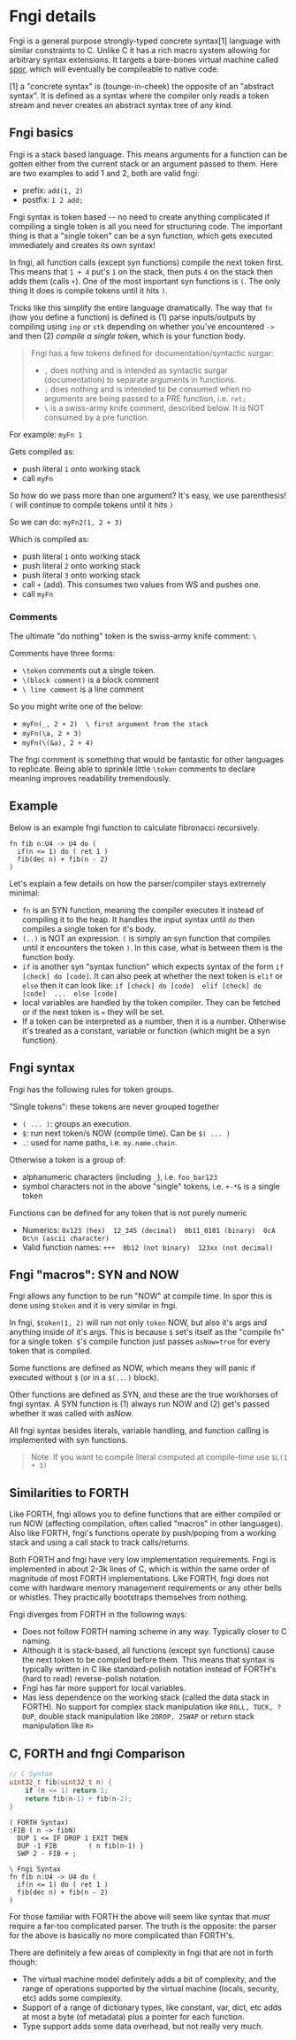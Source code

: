 # Fngi details

Fngi is a general purpose strongly-typed concrete syntax[1] language with
similar constraints to C. Unlike C it has a rich macro system allowing for
arbitrary syntax extensions. It targets a bare-bones virtual machine called
[spor](./spor.md), which will eventually be compileable to native code.

[1] a "concrete syntax" is (tounge-in-cheek) the opposite of an "abstract
syntax". It is defined as a syntax where the compiler only reads a token stream
and never creates an abstract syntax tree of any kind.

## Fngi basics

Fngi is a stack based language. This means arguments for a function can be
gotten either from the current stack or an argument passed to them.  Here are
two examples to add 1 and 2, both are valid fngi:

- prefix: `add(1, 2)`
- postfix: `1 2 add;`

Fngi syntax is token based -- no need to create anything complicated if
compiling a single token is all you need for structuring code. The important
thing is that a "single token" can be a syn function, which gets executed
immediately and creates its own syntax!

In fngi, all function calls (except syn functions) compile the next token first.
This means that `1 + 4` put's `1` on the stack, then puts `4` on the stack then
adds them (calls `+`). One of the most important syn functions is `(`. The only
thing it does is compile tokens until it hits `)`.

Tricks like this simplify the entire language dramatically. The way that `fn`
(how you define a function) is defined is (1) parse inputs/outputs by compiling using
`inp` or `stk` depending on whether you've encountered `->` and then (2)
_compile a single token_, which is your function body.

> Fngi has a few tokens defined for documentation/syntactic surgar:
> - `,` does nothing and is intended as syntactic surgar (documentation) to
>   separate arguments in functions.
> - `;` does nothing and is intended to be consumed when no arguments are being
>   passed to a PRE function, i.e. `ret;`
> - `\` is a swiss-army knife comment, described below. It is NOT consumed by
>   a pre function.

For example: `myFn 1`

Gets compiled as:

* push literal `1` onto working stack
* call `myFn`

So how do we pass more than one argument? It's easy, we use parenthesis!
`(` will continue to compile tokens until it hits `)`

So we can do: `myFn2(1, 2 + 3)`

Which is compiled as:

* push literal `1` onto working stack
* push literal `2` onto working stack
* push literal `3` onto working stack
* call `+` (add). This consumes two values from WS and pushes one.
* call `myFn`

### Comments

The ultimate "do nothing" token is the swiss-army knife comment: `\`

Comments have three forms:

- `\token` comments out a single token.
- `\(block comment)` is a block comment
- `\ line comment` is a line comment

So you might write one of the below:

- `myFn(_, 2 + 2)  \ first argument from the stack`
- `myFn(\a, 2 + 3)`
- `myFn(\(&a), 2 + 4)`

The fngi comment is something that would be fantastic for other languages to
replicate. Being able to sprinkle little `\token` comments to declare meaning
improves readability tremendously.

## Example

Below is an example fngi function to calculate fibronacci recursively.

```fngi
fn fib n:U4 -> U4 do (
  if(n <= 1) do ( ret 1 )
  fib(dec n) + fib(n - 2)
)
```

Let's explain a few details on how the parser/compiler stays extremely minimal:

- `fn` is an SYN function, meaning the compiler executes it instead of
  compiling it to the heap. It handles the input syntax until `do` then compiles
  a single token for it's body.
- `(..)` is NOT an expression. `(` is simply an syn function that compiles
  until it encounters the token `)`. In this case, what is between them is the
  function body.
- `if` is another syn "syntax function" which expects syntax of the form
  `if [check] do [code]`. It can also peek at whether the next token is `elif`
  or `else` then it can look like: 
  `if [check] do [code]  elif [check] do [code]  ...  else [code]`
- local variables are handled by the token compiler. They can be fetched or if
  the next token is `=` they will be set.
- If a token can be interpreted as a number, then it is a number. Otherwise it's
  treated as a constant, variable or function (which might be a syn function).

## Fngi syntax

Fngi has the following rules for token groups.

"Single tokens": these tokens are never grouped together

- `( ... )`: groups an execution.
- `$`: run next token/s NOW (compile time). Can be `$( ... )`
- `.`: used for name paths, i.e. `my.name.chain`.

Otherwise a token is a group of:

- alphanumeric characters (including `_`), i.e. `foo_bar123`
- symbol characters not in the above "single" tokens, i.e. `+-*&` is a single
  token

Functions can be defined for any token that is not purely numeric

- Numerics: `0x123 (hex)  12_345 (decimal)  0b11_0101 (binary)  0cA 0c\n
  (ascii character)`
- Valid function names:  `+++  0b12 (not binary)  123xx (not decimal)`

## Fngi "macros": SYN and NOW

Fngi allows any function to be run "NOW" at compile time. In spor this is
done using `$token` and it is very similar in fngi.

In fngi, `$token(1, 2)` will run not only `token` NOW, but also it's args and
anything inside of it's args. This is because `$` set's itself as the "compile
fn" for a single token. `$`'s compile function just passes `asNow=true` for
every token that is compiled.

Some functions are defined as NOW, which means they will panic if executed
without `$` (or in a `$(...)` block).

Other functions are defined as SYN, and these are the true workhorses of fngi
syntax.  A SYN function is (1) always run NOW and (2) get's passed whether it
was called with asNow.

All fngi syntax besides literals, variable handling, and function calling is
implemented with syn functions.

> Note: If you want to compile literal computed at compile-time use `$L(1 + 3)`

## Similarities to FORTH

Like FORTH, fngi allows you to define functions that are either compiled or
run NOW (affecting compilation, often called "macros" in other languages). Also
like FORTH, fngi's functions operate by push/poping from a working stack and
using a call stack to track calls/returns.

Both FORTH and fngi have very low implementation requirements. Fngi is
implemented in about 2-3k lines of C, which is within the same order of
magnitude of most FORTH implementations. Like FORTH, fngi does not come with
hardware memory management requirements or any other bells or whistles. They
practically bootstraps themselves from nothing.

Fngi diverges from FORTH in the following ways:

- Does not follow FORTH naming scheme in any way. Typically closer to C
  naming.
- Although it is stack-based, all functions (except syn functions) cause the
  next token to be compiled before them. This means that syntax is typically
  written in C like standard-polish notation instead of FORTH's (hard
  to read) reverse-polish notation.
- Fngi has far more support for local variables.
- Has less dependence on the working stack (called the data stack in FORTH).
  No support for complex stack manipulation like `ROLL, TUCK, ?DUP`, double
  stack manipulation like `2DROP, 2SWAP`  or return stack manipulation like
  `R>`

## C, FORTH and fngi Comparison

```c
// C Syntax
uint32_t fib(uint32_t n) {
    if (n <= 1) return 1;
    return fib(n-1) + fib(n-2);
}
```

```forth
( FORTH Syntax)
:FIB ( n -> fibN)
  DUP 1 <= IF DROP 1 EXIT THEN
  DUP -1 FIB        ( n fib(n-1) }
  SWP 2 - FIB + ;
```

```fngi
\ Fngi Syntax
fn fib n:U4 -> U4 do (
  if(n <= 1) do ( ret 1 )
  fib(dec n) + fib(n - 2)
)
```

For those familiar with FORTH the above will seem like syntax that _must_
require a far-too complicated parser. The truth is the opposite: the parser for
the above is basically no more complicated than FORTH's.

There are definitely a few areas of complexity in fngi that are not in forth
though:

* The virtual machine model definitely adds a bit of complexity, and the range
  of operations supported by the virtual machine (locals, security, etc) adds
  some complexity.
* Support of a range of dictionary types, like constant, var, dict, etc adds at
  most a byte (of metadata) plus a pointer for each function.
* Type support adds some data overhead, but not really very much.

